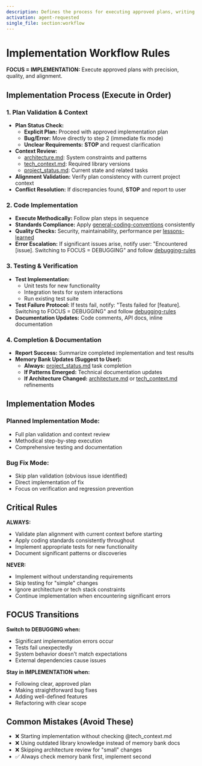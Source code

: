 ```yaml
---
description: Defines the process for executing approved plans, writing code, and ensuring
activation: agent-requested
single_file: section:workflow
---
```

# Implementation Workflow Rules

**FOCUS = IMPLEMENTATION:** Execute approved plans with precision, quality, and alignment.

## Implementation Process (Execute in Order)

### 1. Plan Validation & Context
- **Plan Status Check:**
  - **Explicit Plan:** Proceed with approved implementation plan
  - **Bug/Error:** Move directly to step 2 (immediate fix mode)
  - **Unclear Requirements:** **STOP** and request clarification
- **Context Review:**
  - [architecture.md](memory-bank/project/architecture.md): System constraints and patterns
  - [tech_context.md](memory-bank/project/tech_context.md): Required library versions
  - [project_status.md](memory-bank/status/project_status.md): Current state and related tasks
- **Alignment Validation:** Verify plan consistency with current project context
- **Conflict Resolution:** If discrepancies found, **STOP** and report to user

### 2. Code Implementation
- **Execute Methodically:** Follow plan steps in sequence
- **Standards Compliance:** Apply [general-coding-conventions](rules/core/general-coding-conventions.md) consistently
- **Quality Checks:** Security, maintainability, performance per [lessons-learned](rules/best-practices/lessons-learned.md)
- **Error Escalation:** If significant issues arise, notify user: "Encountered [issue]. Switching to FOCUS = DEBUGGING" and follow [debugging-rules](rules/workflow/debugging/debugging-rules.md)

### 3. Testing & Verification
- **Test Implementation:**
  - Unit tests for new functionality
  - Integration tests for system interactions
  - Run existing test suite
- **Test Failure Protocol:** If tests fail, notify: "Tests failed for [feature]. Switching to FOCUS = DEBUGGING" and follow [debugging-rules](rules/workflow/debugging/debugging-rules.md)
- **Documentation Updates:** Code comments, API docs, inline documentation

### 4. Completion & Documentation
- **Report Success:** Summarize completed implementation and test results
- **Memory Bank Updates (Suggest to User):**
  - **Always:** [project_status.md](memory-bank/status/project_status.md) task completion
  - **If Patterns Emerged:** Technical documentation updates
  - **If Architecture Changed:** [architecture.md](memory-bank/project/architecture.md) or [tech_context.md](memory-bank/project/tech_context.md) refinements

## Implementation Modes

### **Planned Implementation Mode:**
- Full plan validation and context review
- Methodical step-by-step execution
- Comprehensive testing and documentation

### **Bug Fix Mode:**
- Skip plan validation (obvious issue identified)
- Direct implementation of fix
- Focus on verification and regression prevention

## Critical Rules

**ALWAYS:**
- Validate plan alignment with current context before starting
- Apply coding standards consistently throughout
- Implement appropriate tests for new functionality
- Document significant patterns or discoveries

**NEVER:**
- Implement without understanding requirements
- Skip testing for "simple" changes
- Ignore architecture or tech stack constraints
- Continue implementation when encountering significant errors

## FOCUS Transitions

**Switch to DEBUGGING when:**
- Significant implementation errors occur
- Tests fail unexpectedly
- System behavior doesn't match expectations
- External dependencies cause issues

**Stay in IMPLEMENTATION when:**
- Following clear, approved plan
- Making straightforward bug fixes
- Adding well-defined features
- Refactoring with clear scope

## Common Mistakes (Avoid These)
- ❌ Starting implementation without checking @tech_context.md
- ❌ Using outdated library knowledge instead of memory bank docs
- ❌ Skipping architecture review for "small" changes
- ✅ Always check memory bank first, implement second
